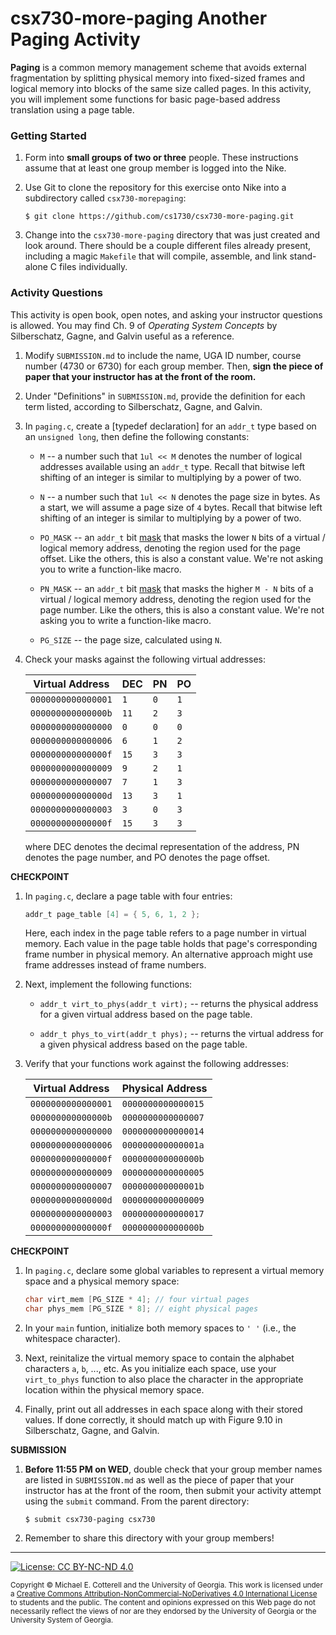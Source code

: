 # csx730-more-paging Another Paging Activity

**Paging** is a common memory management scheme that avoids external fragmentation
by splitting physical memory into fixed-sized frames and logical memory into blocks
of the same size called pages. In this activity, you will implement some functions
for basic page-based address translation using a page table.

### Getting Started

1. Form into **small groups of two or three** people. These instructions assume that at least one group
   member is logged into the Nike.

1. Use Git to clone the repository for this exercise onto Nike into a subdirectory called 
   `csx730-morepaging`:

   ```
   $ git clone https://github.com/cs1730/csx730-more-paging.git
   ```

1. Change into the `csx730-more-paging` directory that was just created and look around.
   There should be a couple different files already present, including a magic `Makefile`
   that will compile, assemble, and link stand-alone C files individually.

### Activity Questions

This activity is open book, open notes, and asking your instructor questions is allowed.
You may find Ch. 9 of _Operating System Concepts_ by Silberschatz, Gagne, and Galvin
useful as a reference.

1. Modify `SUBMISSION.md` to include the name, UGA ID number, course number (4730 or 6730)
   for each group member. Then, **sign the piece of paper that your instructor has at the front
   of the room.**

1. Under "Definitions" in `SUBMISSION.md`, provide the definition for each term
   listed, according to Silberschatz, Gagne, and Galvin.

1. In `paging.c`, create a [typedef declaration] for an `addr_t` type based on
   an `unsigned long`, then define the following constants:

   * `M` -- a number such that `1ul << M` denotes the number of logical addresses
     available using an `addr_t` type. Recall that bitwise left shifting of an integer
     is similar to multiplying by a power of two.

   * `N` -- a number such that `1ul << N` denotes the page size in bytes. As a
     start, we will assume a page size of `4` bytes. Recall that bitwise left shifting 
     of an integer is similar to multiplying by a power of two.

   * `PO_MASK` -- an `addr_t` bit [mask](https://en.wikipedia.org/wiki/Mask_(computing))
      that masks the lower `N` bits of a virtual / logical memory address, denoting the 
      region used for the page offset. Like the others, this is also a constant value.
      We're not asking you to write a function-like macro.

   * `PN_MASK` -- an `addr_t` bit [mask](https://en.wikipedia.org/wiki/Mask_(computing))
     that masks the higher `M - N` bits of a virtual / logical memory address, denoting 
     the region used for the page number. Like the others, this is also a constant value.
      We're not asking you to write a function-like macro.

   * `PG_SIZE` -- the page size, calculated using `N`.

1. Check your masks against the following virtual addresses:

   | Virtual Address    | DEC  | PN  | PO  |
   |--------------------|------|-----|-----|
   | `0000000000000001` | `1`  | `0` | `1` |
   | `000000000000000b` | `11` | `2` | `3` |
   | `0000000000000000` | `0`  | `0` | `0` |
   | `0000000000000006` | `6`  | `1` | `2` |
   | `000000000000000f` | `15` | `3` | `3` |
   | `0000000000000009` | `9`  | `2` | `1` |
   | `0000000000000007` | `7`  | `1` | `3` |
   | `000000000000000d` | `13` | `3` | `1` |
   | `0000000000000003` | `3`  | `0` | `3` |
   | `000000000000000f` | `15` | `3` | `3` |
   
   where DEC denotes the decimal representation of the address,
   PN denotes the page number, and
   PO denotes the page offset.

**CHECKPOINT**

1. In `paging.c`, declare a page table with four entries:

   ```c
   addr_t page_table [4] = { 5, 6, 1, 2 };
   ```
   
   Here, each index in the page table refers to a page number in virtual memory. 
   Each value in the page table holds that page's corresponding frame number in physical
   memory. An alternative approach might use frame addresses instead of frame
   numbers.

1. Next, implement the following functions:

   * `addr_t virt_to_phys(addr_t virt);` -- returns the physical address for a
     given virtual address based on the page table.

   * `addr_t phys_to_virt(addr_t phys);` -- returns the virtual address for a
     given physical address based on the page table.

1. Verify that your functions work against the following addresses:

   | Virtual Address    | Physical Address   |
   |--------------------|--------------------|
   | `0000000000000001` | `0000000000000015` |
   | `000000000000000b` | `0000000000000007` |
   | `0000000000000000` | `0000000000000014` |
   | `0000000000000006` | `000000000000001a` |
   | `000000000000000f` | `000000000000000b` |
   | `0000000000000009` | `0000000000000005` |
   | `0000000000000007` | `000000000000001b` |
   | `000000000000000d` | `0000000000000009` |
   | `0000000000000003` | `0000000000000017` |
   | `000000000000000f` | `000000000000000b` |

**CHECKPOINT**

1. In `paging.c`, declare some global variables to represent a virtual memory
   space and a physical memory space:

   ```c
   char virt_mem [PG_SIZE * 4]; // four virtual pages
   char phys_mem [PG_SIZE * 8]; // eight physical pages
   ```

1. In your `main` funtion, initialize both memory spaces to `' '` (i.e., the
   whitespace character).

1. Next, reinitalize the virtual memory space to contain the alphabet
   characters `a`, `b`, ..., etc. As you initialize each space, use your
   `virt_to_phys` function to also place the character in the appropriate
   location within the physical memory space.

1. Finally, print out all addresses in each space along with their stored
   values. If done correctly, it should match up with Figure 9.10 in
   Silberschatz, Gagne, and Galvin.

**SUBMISSION**

1. **Before 11:55 PM on WED**, double check that your group member names are listed
   in `SUBMISSION.md` as well as the piece of paper that your instructor has at the
   front of the room, then submit your activity attempt using the `submit` command.
   From the parent directory:

   ```
   $ submit csx730-paging csx730
   ```

1. Remember to share this directory with your group members!

<hr/>

[![License: CC BY-NC-ND 4.0](https://img.shields.io/badge/License-CC%20BY--NC--ND%204.0-lightgrey.svg)](http://creativecommons.org/licenses/by-nc-nd/4.0/)

<small>
Copyright &copy; Michael E. Cotterell and the University of Georgia.
This work is licensed under a <a rel="license" href="http://creativecommons.org/licenses/by-nc-nd/4.0/">Creative Commons Attribution-NonCommercial-NoDerivatives 4.0 International License</a> to students and the public.
The content and opinions expressed on this Web page do not necessarily reflect the views of nor are they endorsed by the University of Georgia or the University System of Georgia.
</small>
